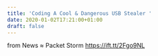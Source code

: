 ```yaml
---
title: 'Coding A Cool & Dangerous USB Stealer '
date: 2020-01-02T17:21:00+01:00
draft: false
---
```


  
  
from News ≈ Packet Storm https://ift.tt/2Fgo9NL